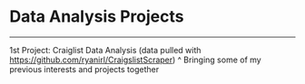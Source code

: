 # Data Analysis Projects

---

1st Project: Craiglist Data Analysis (data pulled with https://github.com/ryanirl/CraigslistScraper)
^ Bringing some of my previous interests and projects together
